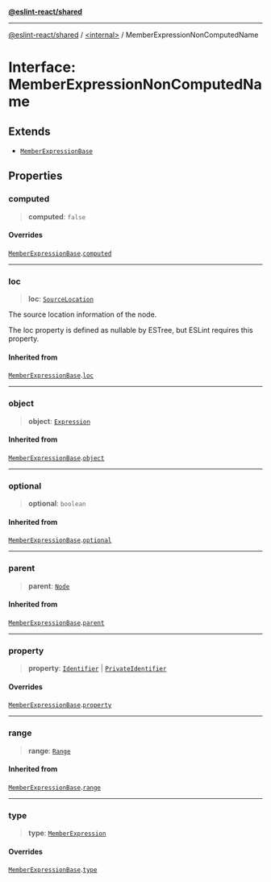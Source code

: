 [**@eslint-react/shared**](../../README.md)

***

[@eslint-react/shared](../../README.md) / [\<internal\>](../README.md) / MemberExpressionNonComputedName

# Interface: MemberExpressionNonComputedName

## Extends

- [`MemberExpressionBase`](MemberExpressionBase.md)

## Properties

### computed

> **computed**: `false`

#### Overrides

[`MemberExpressionBase`](MemberExpressionBase.md).[`computed`](MemberExpressionBase.md#computed)

***

### loc

> **loc**: [`SourceLocation`](SourceLocation.md)

The source location information of the node.

The loc property is defined as nullable by ESTree, but ESLint requires this property.

#### Inherited from

[`MemberExpressionBase`](MemberExpressionBase.md).[`loc`](MemberExpressionBase.md#loc)

***

### object

> **object**: [`Expression`](../type-aliases/Expression.md)

#### Inherited from

[`MemberExpressionBase`](MemberExpressionBase.md).[`object`](MemberExpressionBase.md#object)

***

### optional

> **optional**: `boolean`

#### Inherited from

[`MemberExpressionBase`](MemberExpressionBase.md).[`optional`](MemberExpressionBase.md#optional)

***

### parent

> **parent**: [`Node`](../type-aliases/Node.md)

#### Inherited from

[`MemberExpressionBase`](MemberExpressionBase.md).[`parent`](MemberExpressionBase.md#parent)

***

### property

> **property**: [`Identifier`](Identifier.md) \| [`PrivateIdentifier`](PrivateIdentifier.md)

#### Overrides

[`MemberExpressionBase`](MemberExpressionBase.md).[`property`](MemberExpressionBase.md#property)

***

### range

> **range**: [`Range`](../type-aliases/Range.md)

#### Inherited from

[`MemberExpressionBase`](MemberExpressionBase.md).[`range`](MemberExpressionBase.md#range)

***

### type

> **type**: [`MemberExpression`](../enumerations/AST_NODE_TYPES.md#memberexpression)

#### Overrides

[`MemberExpressionBase`](MemberExpressionBase.md).[`type`](MemberExpressionBase.md#type)
